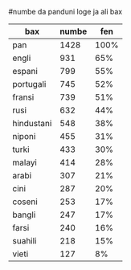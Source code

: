 #numbe da panduni loge ja ali bax

| bax | numbe | fen |
|-----|-------|-----|
| pan | 1428 | 100% |
| engli | 931 | 65% |
| espani | 799 | 55% |
| portugali | 745 | 52% |
| fransi | 739 | 51% |
| rusi | 632 | 44% |
| hindustani | 548 | 38% |
| niponi | 455 | 31% |
| turki | 433 | 30% |
| malayi | 414 | 28% |
| arabi | 307 | 21% |
| cini | 287 | 20% |
| coseni | 253 | 17% |
| bangli | 247 | 17% |
| farsi | 240 | 16% |
| suahili | 218 | 15% |
| vieti | 127 | 8% |
